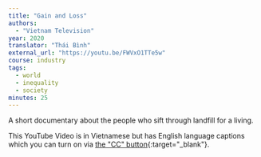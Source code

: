 ```yaml
---
title: "Gain and Loss"
authors:
  - "Vietnam Television"
year: 2020
translator: "Thái Bình"
external_url: "https://youtu.be/FWVxO1TTe5w"
course: industry
tags:
  - world
  - inequality
  - society
minutes: 25
---
```


A short documentary about the people who sift through landfill for a living.

This YouTube Video is in Vietnamese but has English language captions which you can turn on via [the "CC" button](https://support.google.com/youtube/answer/100078?#zippy=%2Cturn-captions-on-or-off){:target="_blank"}.
